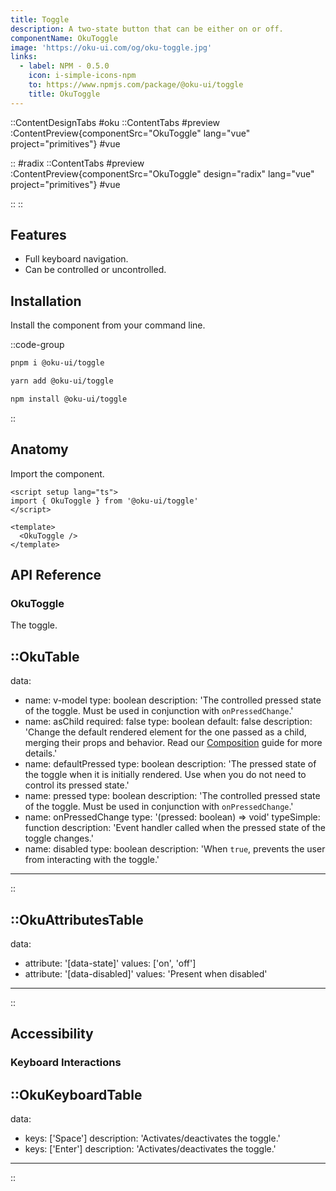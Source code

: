 ```yaml
---
title: Toggle
description: A two-state button that can be either on or off.
componentName: OkuToggle
image: 'https://oku-ui.com/og/oku-toggle.jpg'
links:
  - label: NPM - 0.5.0
    icon: i-simple-icons-npm
    to: https://www.npmjs.com/package/@oku-ui/toggle
    title: OkuToggle
---
```


::ContentDesignTabs
#oku
::ContentTabs
#preview
:ContentPreview{componentSrc="OkuToggle" lang="vue" project="primitives"}
#vue
<!-- Autodocs{src="/primitives/OkuToggle/index.vue" lang="vue"} -->
::
#radix
::ContentTabs
#preview
:ContentPreview{componentSrc="OkuToggle" design="radix" lang="vue" project="primitives"}
#vue
<!-- Autodocs{src="/primitives/OkuToggle/radix.vue" lang="vue"} -->
::
::

## Features
- Full keyboard navigation.
- Can be controlled or uncontrolled.

## Installation

Install the component from your command line.

::code-group

```sh [pnpm]
pnpm i @oku-ui/toggle
```

```bash [yarn]
yarn add @oku-ui/toggle
```

```bash [npm]
npm install @oku-ui/toggle
```

::

## Anatomy

Import the component.

```vue
<script setup lang="ts">
import { OkuToggle } from '@oku-ui/toggle'
</script>

<template>
  <OkuToggle />
</template>
```

## API Reference

### OkuToggle
The toggle.

::OkuTable
---
data:
  - name: v-model
    type: boolean
    description: 'The controlled pressed state of the toggle. Must be used in conjunction with `onPressedChange`.'
  - name: asChild
    required: false
    type: boolean
    default: false
    description: 'Change the default rendered element for the one passed as a child, merging their props and behavior. Read our [Composition](../guides/composition) guide for more details.'
  - name: defaultPressed
    type: boolean
    description: 'The pressed state of the toggle when it is initially rendered. Use when you do not need to control its pressed state.'
  - name: pressed
    type: boolean
    description: 'The controlled pressed state of the toggle. Must be used in conjunction with `onPressedChange`.'
  - name: onPressedChange
    type: '(pressed: boolean) => void'
    typeSimple: function
    description: 'Event handler called when the pressed state of the toggle changes.'
  - name: disabled
    type: boolean
    description: 'When `true`, prevents the user from interacting with the toggle.'
---
::

::OkuAttributesTable
---
data:
  - attribute: '[data-state]'
    values: ['on', 'off']
  - attribute: '[data-disabled]'
    values: 'Present when disabled'
---
::

## Accessibility
### Keyboard Interactions

::OkuKeyboardTable
---
data:
  - keys: ['Space']
    description: 'Activates/deactivates the toggle.'
  - keys: ['Enter']
    description: 'Activates/deactivates the toggle.'
---
::

